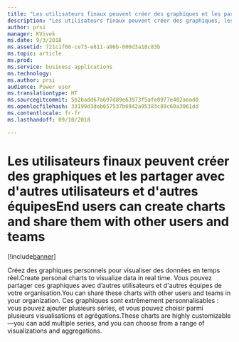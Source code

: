 ```yaml
---
title: "Les utilisateurs finaux peuvent créer des graphiques et les partager avec d'autres utilisateurs et d'autres équipes"
description: "Les utilisateurs finaux peuvent créer des graphiques, les partager avec d'autres utilisateurs et créer des visuels"
author: prsi
manager: KVivek
ms.date: 9/3/2018
ms.assetid: 721c1f60-ce73-e811-a96b-000d3a18c83b
ms.topic: article
ms.prod: 
ms.service: business-applications
ms.technology: 
ms.author: prsi
audience: Power user
ms.translationtype: HT
ms.sourcegitcommit: 5b2badd67a697d89e63973f5afe0977e402aead0
ms.openlocfilehash: 33199d3deb657537b6942a95383c89c60a3061dd
ms.contentlocale: fr-fr
ms.lasthandoff: 09/10/2018

---
```

# <a name="end-users-can-create-charts-and-share-them-with-other-users-and-teams"></a><span data-ttu-id="ac89c-103">Les utilisateurs finaux peuvent créer des graphiques et les partager avec d'autres utilisateurs et d'autres équipes</span><span class="sxs-lookup"><span data-stu-id="ac89c-103">End users can create charts and share them with other users and teams</span></span>


[!include[banner](../../includes/banner.md)]

<span data-ttu-id="ac89c-104">Créez des graphiques personnels pour visualiser des données en temps réel.</span><span class="sxs-lookup"><span data-stu-id="ac89c-104">Create personal charts to visualize data in real time.</span></span> <span data-ttu-id="ac89c-105">Vous pouvez partager ces graphiques avec d’autres utilisateurs et d'autres équipes de votre organisation.</span><span class="sxs-lookup"><span data-stu-id="ac89c-105">You can share these charts with other users and teams in your organization.</span></span> <span data-ttu-id="ac89c-106">Ces graphiques sont extrêmement personnalisables : vous pouvez ajouter plusieurs séries, et vous pouvez choisir parmi plusieurs visualisations et agrégations.</span><span class="sxs-lookup"><span data-stu-id="ac89c-106">These charts are highly customizable—you can add multiple series, and you can choose from a range of visualizations and aggregations.</span></span>


